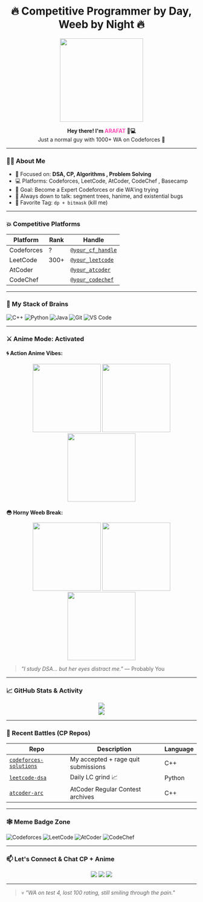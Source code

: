 <h1 align="center">🔥 Competitive Programmer by Day, Weeb by Night 🔥</h1>

<p align="center">
  <img src="https://i.pinimg.com/originals/64/86/9e/64869ea4b4f58c339743862b33b6ea70.gif" width="220px" />
</p>

<p align="center">
  <b>Hey there! I'm <span style="color:#ff4db8;">ARAFAT</span> 🧠💻</b><br>
  Just a normal guy with 1000+ WA on Codeforces 😤
</p>

---

### 👨‍💻 About Me
- 🧩 Focused on: **DSA, CP, Algorithms , Problem Solving**
- 💻 Platforms: Codeforces, LeetCode, AtCoder, CodeChef , Basecamp
- 🎯 Goal: Become a Expert Codeforces  or die WA'ing trying
- 💬 Always down to talk: segment trees, hanime, and existential bugs
- 🧠  Favorite Tag: `dp + bitmask` (kill me)

---

### 💥 Competitive Platforms

| Platform | Rank | Handle |
|----------|------|--------|
| Codeforces | ? | [`@your_cf_handle`](https://codeforces.com/profile/weepinbelllllllll) |
| LeetCode | 300+ | [`@your_leetcode`](https://leetcode.com/your_leetcode) |
| AtCoder |  | [`@your_atcoder`](https://atcoder.jp/users/your_atcoder) |
| CodeChef |  | [`@your_codechef`](https://www.codechef.com/users/your_codechef) |

---

### 🧠 My Stack of Brains

![C++](https://img.shields.io/badge/C%2B%2B-00599C?style=flat&logo=c%2B%2B&logoColor=white)
![Python](https://img.shields.io/badge/Python-FFD43B?style=flat&logo=python&logoColor=black)
![Java](https://img.shields.io/badge/Java-ED8B00?style=flat&logo=java&logoColor=white)
![Git](https://img.shields.io/badge/Git-F05032?style=flat&logo=git&logoColor=white)
![VS Code](https://img.shields.io/badge/VSCode-007ACC?style=flat&logo=visual-studio-code&logoColor=white)

---

### ⚔️ Anime Mode: Activated

#### 🌀 Action Anime Vibes:
<p align="center">
  <img src="https://media.giphy.com/media/oosxvIU9c3g9q/giphy.gif" width="180" />
  <img src="https://media.giphy.com/media/2t9sDPrlvFpdK/giphy.gif" width="180" />
  <img src="https://media.giphy.com/media/JtBZm5QApNwfq/giphy.gif" width="180" />
</p>

#### 😳 Horny Weeb Break:
<p align="center">
  <img src="https://media.giphy.com/media/ArKx9F4fu5kZW/giphy.gif" width="180" />
  <img src="https://media.giphy.com/media/nNxT5qXR02FOM/giphy.gif" width="180" />
  <img src="https://media.giphy.com/media/7aU5yL2Wv7L28/giphy.gif" width="180" />
</p>

> _"I study DSA... but her eyes distract me."_ — Probably You

---

### 📈 GitHub Stats & Activity

<p align="center">
  <img src="https://github-readme-stats.vercel.app/api?username=your_github_username&theme=tokyonight&show_icons=true" />
  <br>
  <img src="https://github-readme-streak-stats.herokuapp.com/?user=your_github_username&theme=tokyonight" />
</p>

---

### 🔪 Recent Battles (CP Repos)

| Repo | Description | Language |
|------|-------------|----------|
| [`codeforces-solutions`](https://github.com/yourname/codeforces-solutions) | My accepted + rage quit submissions | C++ |
| [`leetcode-dsa`](https://github.com/yourname/leetcode-dsa) | Daily LC grind 📈 | Python |
| [`atcoder-arc`](https://github.com/yourname/atcoder-arc) | AtCoder Regular Contest archives | C++ |

---

### 🕸️ Meme Badge Zone

![Codeforces](https://img.shields.io/badge/Codeforces-WA%20in%20pretest-red?style=flat)
![LeetCode](https://img.shields.io/badge/LeetCode-2%20hours%2C%201%20question-orange)
![AtCoder](https://img.shields.io/badge/AtCoder-ABC%20only-blue)
![CodeChef](https://img.shields.io/badge/CodeChef-Time%20Limit%20Exceeded-8B4513)

---

### 📫 Let's Connect & Chat CP + Anime

<p align="center">
  <a href="https://t.me/yourhandle"><img src="https://img.shields.io/badge/Telegram-%23121011.svg?style=for-the-badge&logo=telegram&logoColor=white" /></a>
  <a href="https://x.com/yourhandle"><img src="https://img.shields.io/badge/Twitter-black?style=for-the-badge&logo=x&logoColor=white" /></a>
  <a href="https://github.com/yourusername"><img src="https://img.shields.io/badge/GitHub-181717?style=for-the-badge&logo=github&logoColor=white" /></a>
</p>

---

> 💀 _"WA on test 4, lost 100 rating, still smiling through the pain."_  
